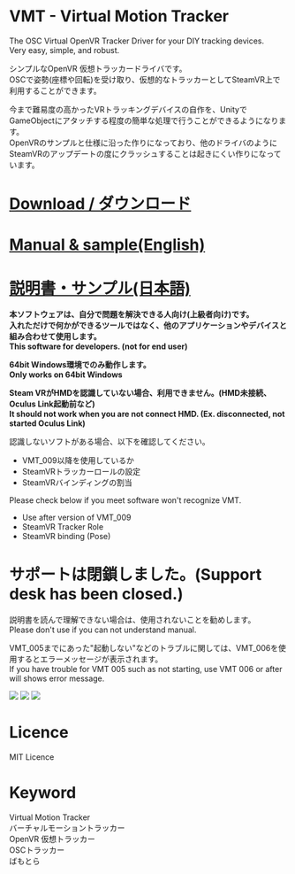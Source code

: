 # VMT - Virtual Motion Tracker
The OSC Virtual OpenVR Tracker Driver for your DIY tracking devices.  
Very easy, simple, and robust.  

シンプルなOpenVR 仮想トラッカードライバです。  
OSCで姿勢(座標や回転)を受け取り、仮想的なトラッカーとしてSteamVR上で利用することができます。  
  
今まで難易度の高かったVRトラッキングデバイスの自作を、UnityでGameObjectにアタッチする程度の簡単な処理で行うことができるようになります。  
OpenVRのサンプルと仕様に沿った作りになっており、他のドライバのようにSteamVRのアップデートの度にクラッシュすることは起きにくい作りになっています。  

# [Download / ダウンロード](https://github.com/gpsnmeajp/VirtualMotionTracker/releases)  
# [Manual & sample(English)](docs/note_en.md)
# [説明書・サンプル(日本語)](docs/note.md)

**本ソフトウェアは、自分で問題を解決できる人向け(上級者向け)です。**  
**入れただけで何かができるツールではなく、他のアプリケーションやデバイスと組み合わせて使用します。**  
**This software for developers. (not for end user)**  
  
**64bit Windows環境でのみ動作します。**  
**Only works on 64bit Windows**  

**Steam VRがHMDを認識していない場合、利用できません。(HMD未接続、Oculus Link起動前など)**  
**It should not work when you are not connect HMD. (Ex. disconnected, not started Oculus Link)**  

認識しないソフトがある場合、以下を確認してください。  
+ VMT_009以降を使用しているか
+ SteamVRトラッカーロールの設定
+ SteamVRバインディングの割当

Please check below if you meet software won't recognize VMT.  
+ Use after version of VMT_009
+ SteamVR Tracker Role
+ SteamVR binding (Pose)


# サポートは閉鎖しました。(Support desk has been closed.)
説明書を読んで理解できない場合は、使用されないことを勧めします。  
Please don't use if you can not understand manual.  

VMT_005までにあった"起動しない"などのトラブルに関しては、VMT_006を使用するとエラーメッセージが表示されます。  
If you have trouble for VMT 005 such as not starting, use VMT 006 or after will shows error message.  

<img src="https://github.com/gpsnmeajp/VirtualMotionTracker/blob/master/docs/vmt_vr.png?raw=true"></img>
<img src="https://github.com/gpsnmeajp/VirtualMotionTracker/blob/master/docs/screen0.png?raw=true"></img>
<img src="https://github.com/gpsnmeajp/VirtualMotionTracker/blob/master/docs/Architecture.png?raw=true"></img>

# Licence
MIT Licence

# Keyword
Virtual Motion Tracker  
バーチャルモーショントラッカー    
OpenVR 仮想トラッカー  
OSCトラッカー  
ばもとら  
